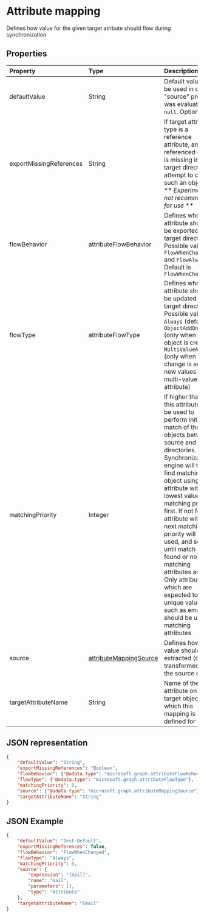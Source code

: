 # Attribute mapping

Defines how value for the given target atribute should flow during synchronization

## Properties

| Property                  | Type                      | Description    |
|:--------------------------|:--------------------------|:---------------|
|defaultValue               | String                    |Default value to be used in case "source" property was evaluated to `null`. Optional|
|exportMissingReferences    |String                     |If target attribute type is a reference attribute, and referenced object is missing in the target directory, attempt to create such an object. ** *Experimental, not recommended for use* **|
|flowBehavior               |attributeFlowBehavior      |Defines when this attribute should be exported to target directory. Possible values: `FlowWhenChanged` and `FlowAlways`. Default is `FlowWhenChanged` |
|flowType                   |attributeFlowType          |Defines when this attribute should be updated in target directory. Possible values: `Always` (default), `ObjectAddOnly` (only when new object is created), `MultiValueAddOnly` (only when the change is adding new values to a multi-valued attribute)  |
|matchingPriority           |Integer                    |If higher than 0, this attribute will be used to perform inital match of the objects between source and target directories. Synchronization engine will try to find matching object using attribute  with lowest value of matching priority first. If not found, attribute with the next matching priority will be used, and so on until match is found or no more matching attributes are left. Only attributes which are expected to have unique values, such as email, should be used as matching attributes|
|source                     |[attributeMappingSource](synchronization_attributeMappingSource.md)     | Defines how a value should be extracted (or transformed) from the source object |
|targetAttributeName        |String                     |Name of the attribute on the target object, which this mapping is defined for |

## JSON representation

```json
{
    "defaultValue": "String",
    "exportMissingReferences": "Boolean",
    "flowBehavior": {"@odata.type": "microsoft.graph.attributeFlowBehavior"},
    "flowType": {"@odata.type": "microsoft.graph.attributeFlowType"},
    "matchingPriority": 0,
    "source": {"@odata.type": "microsoft.graph.attributeMappingSource"},
    "targetAttributeName": "String"
}
```

## JSON Example

```json
{
    "defaultValue": "Test-Default",
    "exportMissingReferences": false,
    "flowBehavior": "FlowWhenChanged",
    "flowType": "Always",
    "matchingPriority": 0,
    "source": {
        "expression": "[mail]",
        "name": "mail",
        "parameters": [],
        "type": "Attribute"
    },
    "targetAttributeName": "Email"
}
```